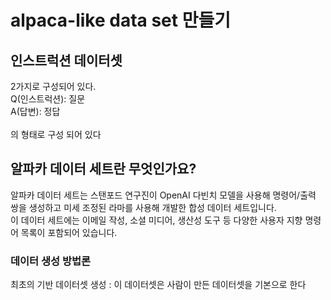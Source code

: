 <h1>alpaca-like data set 만들기</h1>
<h2>인스트럭션 데이터셋</h2> 
2가지로 구성되어 있다.<br>
Q(인스트럭션): 질문<br> 
A(답변): 정답<br>
<br>의 형태로 구성 되어 있다
<h2>알파카 데이터 세트란 무엇인가요?</h2>
알파카 데이터 세트는 스탠포드 연구진이 OpenAI 다빈치 모델을 사용해 명령어/출력 쌍을 생성하고 미세 조정된 라마를 사용해 개발한 합성 데이터 세트입니다. <br>
이 데이터 세트에는 이메일 작성, 소셜 미디어, 생산성 도구 등 다양한 사용자 지향 명령어 목록이 포함되어 있습니다.
<h3>데이터 생성 방법론</h3>
최초의 기반 데이터셋 생성 : 이 데이터셋은 사람이 만든 데이터셋을 기본으로 한다 
